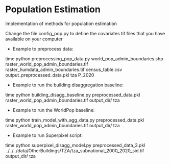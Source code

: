 # Population Estimation
Implementation of methods for population estimation


Change the file config_pop.py to define the covariates tif files that you have available on your computer

- Example to preprocess data:

time python preprocessing_pop_data.py world_pop_admin_boundaries.shp raster_world_pop_admin_boundaries.tif raster_humdata_admin_boundaries.tif census_table.csv output_preprocessed_data.pkl tza P_2020

- Example to run the building disaggregation baseline:

time python building_disagg_baseline.py preprocessed_data.pkl raster_world_pop_admin_boundaries.tif output_dir/ tza

- Example to run the WorldPop baseline:

time python train_model_with_agg_data.py preprocessed_data.pkl raster_world_pop_admin_boundaries.tif output_dir/ tza

- Example to run Superpixel script:

time python superpixel_disagg_model.py preprocessed_data_3.pkl ../../../data/OtherBuildings/TZA/tza_subnational_2000_2020_sid.tif output_dir/ tza 